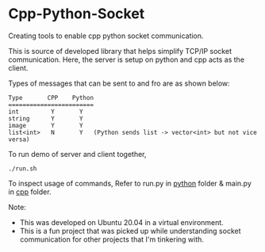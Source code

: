# Cpp-Python-Socket
Creating tools to enable cpp python socket communication.

This is source of developed library that helps simplify TCP/IP socket communication. Here, the server is setup on python and cpp acts as the client.

Types of messages that can be sent to and fro are as shown below:
```
Type       CPP    Python
========================
int         Y       Y
string      Y       Y
image       Y       Y
list<int>   N       Y   (Python sends list -> vector<int> but not vice versa)
```

To run demo of server and client together,
```
./run.sh
```

To inspect usage of commands,
Refer to run.py in [python](python) folder & main.py in [cpp](cpp) folder.

Note:
- This was developed on Ubuntu 20.04 in a virtual environment. 
- This is a fun project that was picked up while understanding socket communication for
  other projects that I'm tinkering with.